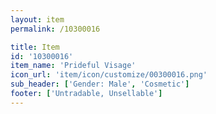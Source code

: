 ```yaml
---
layout: item
permalink: /10300016

title: Item
id: '10300016'
item_name: 'Prideful Visage'
icon_url: 'item/icon/customize/00300016.png'
sub_header: ['Gender: Male', 'Cosmetic']
footer: ['Untradable, Unsellable']
---
```

